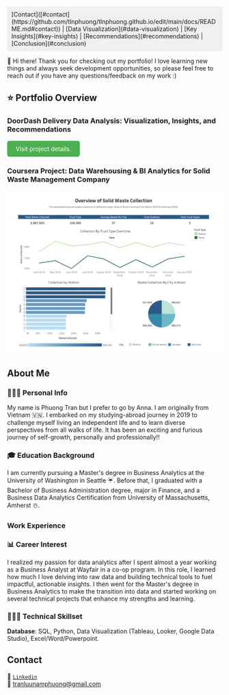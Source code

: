 <div style="background-color: #f0f0f0; padding: 10px;">
  [Contact]([#contact](https://github.com/tlnphuong/tlnphuong.github.io/edit/main/docs/README.md#contact)) |
  [Data Visualization](#data-visualization) |
  [Key Insights](#key-insights) |
  [Recommendations](#recommendations) |
  [Conclusion](#conclusion)
</div>

👋 Hi there! Thank you for checking out my portfolio! I love learning new things and always seek development opportunities, so please feel free to reach out if you have any questions/feedback on my work :) 



## ⭐️ Portfolio Overview
### **DoorDash Delivery Data Analysis: Visualization, Insights, and Recommendations**

  
<a href="https://tlnphuong.github.io/doordash-delivery-data-analysis.html" style="background-color: #4CAF50; color: white; padding: 10px 20px; text-align: center; text-decoration: none; display: inline-block; border-radius: 5px;">Visit project details.</a> 

### **Coursera Project: Data Warehousing & BI Analytics for Solid Waste Management Company**

   ![plot](../Data-Warehousing-Project/Tableau-Dashboard.png)
  
## About Me
### 👩🏻‍🏫 Personal Info
My name is Phuong Tran but I prefer to go by Anna. I am originally from Vietnam 🇻🇳. I embarked on my studying-abroad journey in 2019 to challenge myself living an independent life and to learn diverse perspectives from all walks of life. It has been an exciting and furious journey of self-growth, personally and professionally!!

### 🎓 Education Background
I am currently pursuing a Master's degree in Business Analytics at the University of Washington in Seattle ☔️. Before that, I graduated with a Bachelor of Business Administration degree, major in Finance, and a Business Data Analytics Certification from University of Massachusetts, Amherst ☃️.

### Work Experience

### 📊 Career Interest
I realized my passion for data analytics after I spent almost a year working as a Business Analyst at Wayfair in a co-op program. In this role, I learned how much I love delving into raw data and building technical tools to fuel impactful, actionable insights. I then went for the Master's degree in Business Analytics to make the transition into data and started working on several technical projects that enhance my strengths and learning.

### 👩🏻‍💻 Technical Skillset
**Database**:
 SQL, Python, Data Visualization (Tableau, Looker, Google Data Studio), Excel/Word/Powerpoint.
 
## **Contact**
🔗 [`Linkedin`](https://www.linkedin.com/in/anna-phuong-tran/) \
📩 tranluunamphuong@gmail.com






